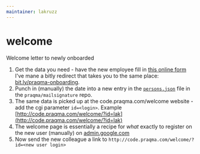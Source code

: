 ```yaml
---
maintainer: lakruzz
---
```


# welcome

Welcome letter to newly onboarded

1. Get the data you need - have the new employee fill in [this online form](https://docs.google.com/forms/d/1Br6SH3I-S2se0m9S6h073HFm6LQsZ0idOcWhTppECBk/edit) I've mane a bitly redirect that takes you to the same place: [bit.ly/praqma-onboarding](http://bit.ly/praqma-onboarding).
2. Punch in (manually) the date into a new entry in the [`persons.json`](https://github.com/Praqma/mailsignature/blob/master/persons.json) file in the `praqma/mailsignature` repo.
3. The same data is picked up at the code.praqma.com/welcome website - add the cgi parameter `id=<login>`. Example [http://code.praqma.com/welcome/?id=lak](http://code.praqma.com/welcome/?id=lak)
4. The welcome page is essentially a recipe for _what_ exactly to register on the new user (manually) on [admin.google.com](https://admin.google.com)
5. Now send the new colleague a link to  `http://code.praqma.com/welcome/?id=<new user login>`
